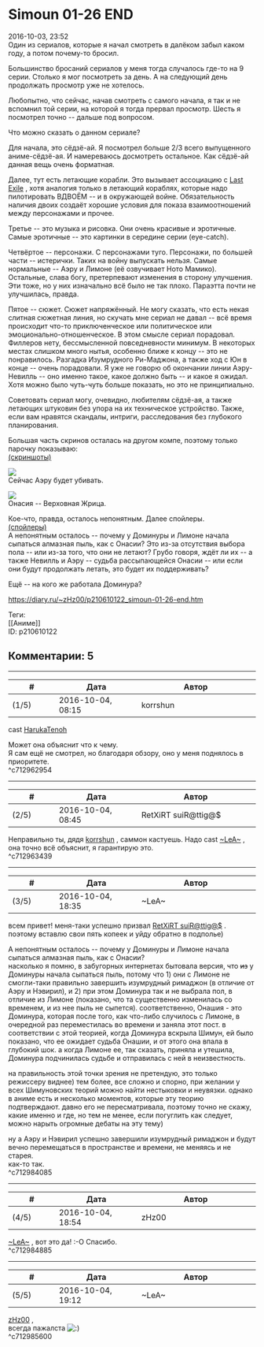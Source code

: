 Simoun 01-26 END
================

  
2016-10-03, 23:52  
 Один из сериалов, которые я начал смотреть в далёком забыл каком году, а потом почему-то бросил.   
   
 Большинство бросаний сериалов у меня тогда случалось где-то на 9 серии. Столько я мог посмотреть за день. А на следующий день продолжать просмотр уже не хотелось.   
   
 Любопытно, что сейчас, начав смотреть с самого начала, я так и не вспомнил той серии, на которой я тогда прервал просмотр. Шесть я посмотрел точно -- дальше под вопросом.   
   
 Что можно сказать о данном сериале?   
   
 Для начала, это сёдзё-ай. Я посмотрел больше 2/3 всего выпущенного аниме-сёдзё-ая. И намереваюсь досмотреть остальное. Как сёдзё-ай данная вещь очень форматная.   
   
 Далее, тут есть летающие корабли. Это вызывает ассоциацию с  [Last Exile](Last%20Exile%20TV-1%2001-26%20END)  , хотя аналогия только в летающий кораблях, которые надо пилотировать ВДВОЁМ -- и в окружающей войне. Обязательность наличия двоих создаёт хорошие условия для показа взаимоотношений между персонажами и прочее.   
   
 Третье -- это музыка и рисовка. Они очень красивые и эротичные. Самые эротичные -- это картинки в середине серии (eye-catch).   
   
 Четвёртое -- персонажи. С персонажами туго. Персонажи, по большей части -- истерички. Таких на войну выпускать нельзя. Самые нормальные -- Аэру и Лимоне (её озвучивает Ното Мамико). Остальные, слава богу, претерпевают изменения в сторону улучшения. Эти тоже, но у них изначально всё было не так плохо. Параэтта почти не улучшилась, правда.   
   
 Пятое -- сюжет. Сюжет напряжённый. Не могу сказать, что есть некая слитная сюжетная линия, но скучать мне сериал не давал -- всё время происходит что-то приключенческое или политическое или эмоционально-отношенческое. В этом смысле сериал порадовал. Филлеров нету, бессмысленной повседневности минимум. В некоторых местах слишком много нытья, особенно ближе к концу -- это не понравилось. Разгадка Изумрудного Ри-Маджона, а также ход с Юн в конце -- очень порадовали. Я уже не говорю об окончании линии Аэру-Невилль -- оно именно такое, какое должно быть -- и какое я ожидал. Хотя можно было чуть-чуть больше показать, но это не принципиально.   
   
 Советовать сериал могу, очевидно, любителям сёдзё-ая, а также летающих штуковин без упора на их техническое устройство. Также, если вам нравятся скандалы, интриги, расследования без глубокого планирования.   
   
 Большая часть скринов осталась на другом компе, поэтому только парочку показываю:   
  [(скриншоты)](https://zHz00.diary.ru/p210610122.htm?index=1#linkmore210610122m1)      
    
  [![](http://i.imgur.com/Avbdjzdl.png)](http://i.imgur.com/Avbdjzd.png)    
 Сейчас Аэру будет убивать.   
   
  [![](http://i.imgur.com/mLseHpwl.png)](http://i.imgur.com/mLseHpw.png)    
 Онасия -- Верховная Жрица.   
      
   
 Кое-что, правда, осталось непонятным. Далее спойлеры.   
  [(спойлеры)](https://zHz00.diary.ru/p210610122.htm?index=2#linkmore210610122m2)      
 А непонятным осталось -- почему у Доминуры и Лимоне начала сыпаться алмазная пыль, как с Онасии? Это из-за отсутствия выбора пола -- или из-за того, что они не летают? Грубо говоря, ждёт ли их -- а также Невилль и Аэру -- судьба рассыпающейся Онасии -- или если они будут продолжать летать, это будет их поддерживать?   
   
 Ещё -- на кого же работала Доминура?     
  
<https://diary.ru/~zHz00/p210610122_simoun-01-26-end.htm>  
  
Теги:  
[[Аниме]]  
ID: p210610122  


Комментарии: 5
--------------

  


---



|         #         |              Дата              |                     Автор                     |           ID           |
| --- | --- | --- | --- |
| (1/5) | 2016-10-04, 08:15 | korrshun | c712962954 |

  
 cast   [HarukaTenoh](http://harukatenoh.diary.ru "дневник: Random thoughts")    
   
 Может она объяснит что к чему.   
 Я сам ещё не смотрел, но благодаря обзору, оно у меня поднялось в приоритете.   
 ^c712962954

---



|         #         |              Дата              |                     Автор                     |           ID           |
| --- | --- | --- | --- |
| (2/5) | 2016-10-04, 08:45 | RetXiRT suiR@ttig@$ | c712963439 |

  
  Неправильно ты, дядя  [korrshun](http://Igel-kun.diary.ru "kimi wo shiranai monogatari")  , саммон кастуешь. Надо cast   [~LeA~](http://Mirris.diary.ru "дневник: -- померцы и огудоры --")  , она точно всё объяснит, я гарантирую это.    
 ^c712963439

---



|         #         |              Дата              |                     Автор                     |           ID           |
| --- | --- | --- | --- |
| (3/5) | 2016-10-04, 18:35 | ~LeA~ | c712984085 |

  
 всем привет! меня-таки успешно призвал  [RetXiRT suiR@ttig@$](http://Hellspawn.diary.ru "Горчичник")  . поэтому вставлю свои пять копеек и уйду обратно в подполье)   
   
  А непонятным осталось -- почему у Доминуры и Лимоне начала сыпаться алмазная пыль, как с Онасии?    
 насколько я помню, в забугорных интернетах бытовала версия, что  ~~из~~  у Доминуры начала сыпаться пыль, потому что 1) они с Лимоне не смогли-таки правильно завершить изумрудный римаджон (в отличие от Аэру и Нэвирил), и 2) при этом Доминура так и не выбрала пол, в отличие из Лимоне (показано, что та существенно изменилась со временем, и из нее пыль не сыпется). соответственно, Онашия - это Доминура, которая после того, как что-либо случилось с Лимоне, в очередной раз переместилась во времени и заняла этот пост. в соответствии с этой теорией, когда Доминура вскрыла Шимун, ей было показано, что ее ожидает судьба Онашии, и от этого она впала в глубокий шок. а когда Лимоне ее, так сказать, приняла и утешила, Доминура подчинилась судьбе и отправилась с ней в неизвестность.   
   
 на правильность этой точки зрения не претендую, это только режиссеру виднее) тем более, все сложно и спорно, при желании у всех Шимуновских теорий можно найти нестыковки и неувязки. однако в аниме есть и несколько моментов, которые эту теорию подтверждают. давно его не пересматривала, поэтому точно не скажу, какие именно и где, но тем не менее, если погуглить как следует, можно нарыть огромные дебаты на эту тему)   
   
 ну а Аэру и Нэвирил успешно завершили изумрудный римаджон и будут вечно перемещаться в пространстве и времени, не меняясь и не старея.   
 как-то так.   
 ^c712984085

---



|         #         |              Дата              |                     Автор                     |           ID           |
| --- | --- | --- | --- |
| (4/5) | 2016-10-04, 18:54 | zHz00 | c712984885 |

  
  [~LeA~](http://Mirris.diary.ru "-- померцы и огудоры --")  , вот это да! :-О Спасибо.   
 ^c712984885

---



|         #         |              Дата              |                     Автор                     |           ID           |
| --- | --- | --- | --- |
| (5/5) | 2016-10-04, 19:12 | ~LeA~ | c712985600 |

  
  [zHz00](https://zHz00.diary.ru "Untitled")  ,   
 всегда пажалста ![:)](http://static.diary.ru/picture/3.gif)   
 ^c712985600